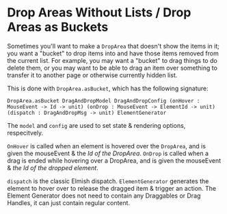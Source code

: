 # Drop Areas Without Lists / Drop Areas as Buckets

Sometimes you'll want to make a `DropArea` that doesn't show the items in it; you want a "bucket" to drop items into and have those items removed from the current list. For example, you may want a "bucket" to drag things to do delete them, or you may want to be able to drag an item over something to transfer it to another page or otherwise currently hidden list.

This is done with `DropArea.asBucket`, which has the following signature:

`DropArea.asBucket DragAndDropModel DragAndDropConfig (onHover : MouseEvent -> Id -> unit) (onDrop : MouseEvent -> ElementId -> unit) (dispatch : DragAndDropMsg -> unit) ElementGenerator`

The `model` and `config` are used to set state & rendering options, respecitvely.

`OnHover` is called when an element is hovered over the `DropArea`, and is given the mouseEvent & the _Id of the DropArea_. `OnDrop` is called when a drag is ended while hovering over a DropArea, and is given the mouseEvent & _the Id of the dropped element_. 

`dispatch` is the classic Elmish dispatch. `ElementGenerator` generates the element to hover over to release the dragged item & trigger an action. The Element Generator does not need to contain any Draggables or Drag Handles, it can just contain regular content.


